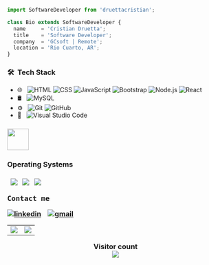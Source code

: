 ```js
import SoftwareDeveloper from 'druettacristian';

class Bio extends SoftwareDeveloper {
  name     = 'Cristian Druetta';
  title    = 'Software Developer';
  company  = 'GCsoft | Remote';
  location = 'Rio Cuarto, AR';
}
```

<h3> 🛠 &nbsp;Tech Stack</h3>

- 🌐 &nbsp;
  ![HTML](https://img.shields.io/badge/-HTML-333333?style=flat&logo=HTML5)
  ![CSS](https://img.shields.io/badge/-CSS-333333?style=flat&logo=CSS3&logoColor=1572B6)
  ![JavaScript](https://img.shields.io/badge/-JavaScript-333333?style=flat&logo=javascript)
  ![Bootstrap](https://img.shields.io/badge/-Bootstrap-333333?style=flat&logo=bootstrap&logoColor=563D7C)
  ![Node.js](https://img.shields.io/badge/-Node.js-333333?style=flat&logo=node.js)
  ![React](https://img.shields.io/badge/-React-333333?style=flat&logo=react)
- 🛢 &nbsp;
  ![MySQL](https://img.shields.io/badge/-MySQL-333333?style=flat&logo=mysql)
- ⚙️ &nbsp;
  ![Git](https://img.shields.io/badge/-Git-333333?style=flat&logo=git)
  ![GitHub](https://img.shields.io/badge/-GitHub-333333?style=flat&logo=github)
- 🔧 &nbsp;
  ![Visual Studio Code](https://img.shields.io/badge/-Visual%20Studio%20Code-333333?style=flat&logo=visual-studio-code&logoColor=007ACC)
<b>
<b>


<h3><img src = "https://github.com/7oSkaaa/7oSkaaa/blob/main/Images/OS.gif?raw=true" width = 50px></picture>   <h3>Operating Systems <h3>

  &nbsp;
    <a href="#"><img src="https://img.shields.io/badge/Linux-FCC624?style=plastic&logo=linux&logoColor=black"></a>
   &nbsp;
    <a href="#"><img src="https://img.shields.io/badge/Ubuntu-E95420?style=plastic&logo=ubuntu&logoColor=white"></a>
  &nbsp;
    <a href="#"><img src="https://img.shields.io/badge/Windows-0078D6?style=plastic&logo=windows&logoColor=white"></a>



<b><samp>Contact me</samp></b>
<br>

[![linkedin](https://img.shields.io/badge/-LinkedIn-blue?style=flat-square&logo=Linkedin&logoColor=white&link=https://www.linkedin.com/in/cristian-druetta-25a8a71b2)](https://www.linkedin.com/in/cristian-druetta-25a8a71b2)&nbsp; &nbsp;
[![gmail](https://img.shields.io/badge/-Gmail-c14438?style=flat-square&logo=Gmail&logoColor=white)](mailto:cristian.e.druetta@gmail.com)




<div align="center">

  <table width="100%" border="0" cellpadding="0" cellspacing="0">
    <tr>
      <td align="center">
        <img src="https://github-readme-stats.vercel.app/api/top-langs/?username=Cdruetta&theme=merko&hide=glsl,text,typescript" />
      </td>
      <td align="center">
        <img src="https://github-readme-stats.vercel.app/api?username=Cdruetta&show_icons=true&theme=merko" />
      </td>
    </tr>
    <tr>
    </tr>
  </table>
</div>

<p align="center"> 
  Visitor count<br>
  <img src="https://profile-counter.glitch.me/Cdruetta/count.svg" />
</p>


